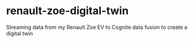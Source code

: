 # renault-zoe-digital-twin
Streaming data from my Renault Zoe EV to Cognite data fusion to create a digital twin
